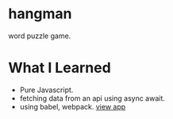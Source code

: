 # hangman

word puzzle game.

# What I Learned

* Pure Javascript.
* fetching data from an api using async await.
* using babel, webpack.
<a href="https://aitcweb.github.io/hangman/public/">view app</a>
